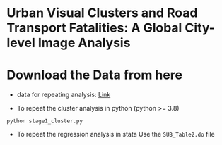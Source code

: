 # Urban Visual Clusters and Road Transport Fatalities: A Global City-level Image Analysis

# Download the Data from here
* data for repeating analysis: [Link](https://doi.org/10.26599/ETSD.2025.9190039)

* To repeat the cluster analysis in python (python >= 3.8)

```cd _script
python stage1_cluster.py
```
* To repeat the regression analysis in stata
Use the ```SUB_Table2.do``` file

